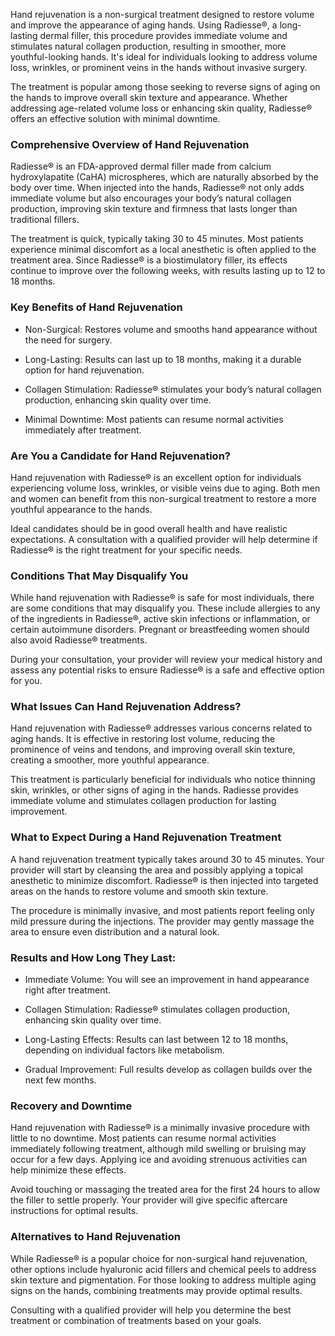 <p class="services-details-two__text-2">
   Hand rejuvenation is a non-surgical treatment designed to restore volume and improve the appearance of aging hands. Using Radiesse®, a long-lasting dermal filler, this procedure provides immediate volume and stimulates natural collagen production, resulting in smoother, more youthful-looking hands. It's ideal for individuals looking to address volume loss, wrinkles, or prominent veins in the hands without invasive surgery.
</p>
<p class="services-details-two__text-2">
   The treatment is popular among those seeking to reverse signs of aging on the hands to improve overall skin texture and appearance. Whether addressing age-related volume loss or enhancing skin quality, Radiesse® offers an effective solution with minimal downtime.
</p>

<h3 class="services-details-two__title-2">
   Comprehensive Overview of Hand Rejuvenation
</h3>
<p class="services-details-two__text-2">
   Radiesse® is an FDA-approved dermal filler made from calcium hydroxylapatite (CaHA) microspheres, which are naturally absorbed by the body over time. When injected into the hands, Radiesse® not only adds immediate volume but also encourages your body’s natural collagen production, improving skin texture and firmness that lasts longer than traditional fillers.
</p>
<p class="services-details-two__text-2">
   The treatment is quick, typically taking 30 to 45 minutes. Most patients experience minimal discomfort as a local anesthetic is often applied to the treatment area. Since Radiesse® is a biostimulatory filler, its effects continue to improve over the following weeks, with results lasting up to 12 to 18 months.
</p>

<h3 class="services-details-two__title-2">
   Key Benefits of Hand Rejuvenation
</h3>
<ul class="services-details-two__points list-unstyled list-service">
   <li>
       <div class="icon">
           <span class="fa fa-check"></span>
       </div>
       <div class="text">
           <p>Non-Surgical: Restores volume and smooths hand appearance without the need for surgery.</p>
       </div>
   </li>
   <li>
       <div class="icon">
           <span class="fa fa-check"></span>
       </div>
       <div class="text">
           <p>Long-Lasting: Results can last up to 18 months, making it a durable option for hand rejuvenation.</p>
       </div>
   </li>
   <li>
       <div class="icon">
           <span class="fa fa-check"></span>
       </div>
       <div class="text">
           <p>Collagen Stimulation: Radiesse® stimulates your body’s natural collagen production, enhancing skin quality over time.</p>
       </div>
   </li>
   <li>
       <div class="icon">
           <span class="fa fa-check"></span>
       </div>
       <div class="text">
           <p>Minimal Downtime: Most patients can resume normal activities immediately after treatment.</p>
       </div>
   </li>
</ul>

<h3 class="services-details-two__title-2">
   Are You a Candidate for Hand Rejuvenation?
</h3>
<p class="services-details-two__text-2">
   Hand rejuvenation with Radiesse® is an excellent option for individuals experiencing volume loss, wrinkles, or visible veins due to aging. Both men and women can benefit from this non-surgical treatment to restore a more youthful appearance to the hands.
</p>
<p class="services-details-two__text-2">
   Ideal candidates should be in good overall health and have realistic expectations. A consultation with a qualified provider will help determine if Radiesse® is the right treatment for your specific needs.
</p>

<h3 class="services-details-two__title-2">
   Conditions That May Disqualify You
</h3>
<p class="services-details-two__text-2">
   While hand rejuvenation with Radiesse® is safe for most individuals, there are some conditions that may disqualify you. These include allergies to any of the ingredients in Radiesse®, active skin infections or inflammation, or certain autoimmune disorders. Pregnant or breastfeeding women should also avoid Radiesse® treatments.
</p>
<p class="services-details-two__text-2">
   During your consultation, your provider will review your medical history and assess any potential risks to ensure Radiesse® is a safe and effective option for you.
</p>

<h3 class="services-details-two__title-2">
   What Issues Can Hand Rejuvenation Address?
</h3>
<p class="services-details-two__text-2">
   Hand rejuvenation with Radiesse® addresses various concerns related to aging hands. It is effective in restoring lost volume, reducing the prominence of veins and tendons, and improving overall skin texture, creating a smoother, more youthful appearance.
</p>
<p class="services-details-two__text-2">
   This treatment is particularly beneficial for individuals who notice thinning skin, wrinkles, or other signs of aging in the hands. Radiesse provides immediate volume and stimulates collagen production for lasting improvement.
</p>

<h3 class="services-details-two__title-2">
   What to Expect During a Hand Rejuvenation Treatment
</h3>
<p class="services-details-two__text-2">
   A hand rejuvenation treatment typically takes around 30 to 45 minutes. Your provider will start by cleansing the area and possibly applying a topical anesthetic to minimize discomfort. Radiesse® is then injected into targeted areas on the hands to restore volume and smooth skin texture.
</p>
<p class="services-details-two__text-2">
   The procedure is minimally invasive, and most patients report feeling only mild pressure during the injections. The provider may gently massage the area to ensure even distribution and a natural look.
</p>

<h3 class="services-details-two__title-2">
   Results and How Long They Last:
</h3>
<ul class="services-details-two__points list-unstyled list-service">
   <li>
       <div class="icon">
           <span class="fa fa-check"></span>
       </div>
       <div class="text">
           <p>Immediate Volume: You will see an improvement in hand appearance right after treatment.</p>
       </div>
   </li>
   <li>
       <div class="icon">
           <span class="fa fa-check"></span>
       </div>
       <div class="text">
           <p>Collagen Stimulation: Radiesse® stimulates collagen production, enhancing skin quality over time.</p>
       </div>
   </li>
   <li>
       <div class="icon">
           <span class="fa fa-check"></span>
       </div>
       <div class="text">
           <p>Long-Lasting Effects: Results can last between 12 to 18 months, depending on individual factors like metabolism.</p>
       </div>
   </li>
   <li>
       <div class="icon">
           <span class="fa fa-check"></span>
       </div>
       <div class="text">
           <p>Gradual Improvement: Full results develop as collagen builds over the next few months.</p>
       </div>
   </li>
</ul>

<h3 class="services-details-two__title-2">
   Recovery and Downtime
</h3>
<p class="services-details-two__text-2">
   Hand rejuvenation with Radiesse® is a minimally invasive procedure with little to no downtime. Most patients can resume normal activities immediately following treatment, although mild swelling or bruising may occur for a few days. Applying ice and avoiding strenuous activities can help minimize these effects.
</p>
<p class="services-details-two__text-2">
   Avoid touching or massaging the treated area for the first 24 hours to allow the filler to settle properly. Your provider will give specific aftercare instructions for optimal results.
</p>

<h3 class="services-details-two__title-2">
   Alternatives to Hand Rejuvenation
</h3>
<p class="services-details-two__text-2">
   While Radiesse® is a popular choice for non-surgical hand rejuvenation, other options include hyaluronic acid fillers and chemical peels to address skin texture and pigmentation. For those looking to address multiple aging signs on the hands, combining treatments may provide optimal results.
</p>
<p class="services-details-two__text-2">
   Consulting with a qualified provider will help you determine the best treatment or combination of treatments based on your goals.
</p>
